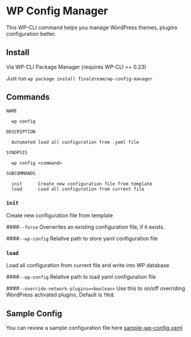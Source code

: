 # WP Config Manager

This WP-CLI command helps you manage WordPress themes, plugins configuration better.

## Install

Via WP-CLI Package Manager (requires WP-CLI >= 0.23)

Just run `wp package install finaldream/wp-config-manager`

## Commands

```
NAME

  wp config

DESCRIPTION

  Automated load all configuration from .yaml file

SYNOPSIS

  wp config <command>

SUBCOMMANDS

  init      Create new configuration file from template
  load      Load all configuration from current file
```

### `init`

Create new configuration file from template

####`--force`
Overwrites an existing configuration file, if it exists.

####`--wp-config`
Relative path to store yaml configuration file

### `load`

Load all configuration from current file and write into WP database

####`--wp-config`
Relative path to load yaml configuration file

####`--override-network-plugins=<boolean>`
Use this to on/off overriding WordPress activated plugins, Default is `TRUE`

## Sample Config

You can review a sample configuration file here [sample-wp-config.yaml](sample-wp-config.yaml)
